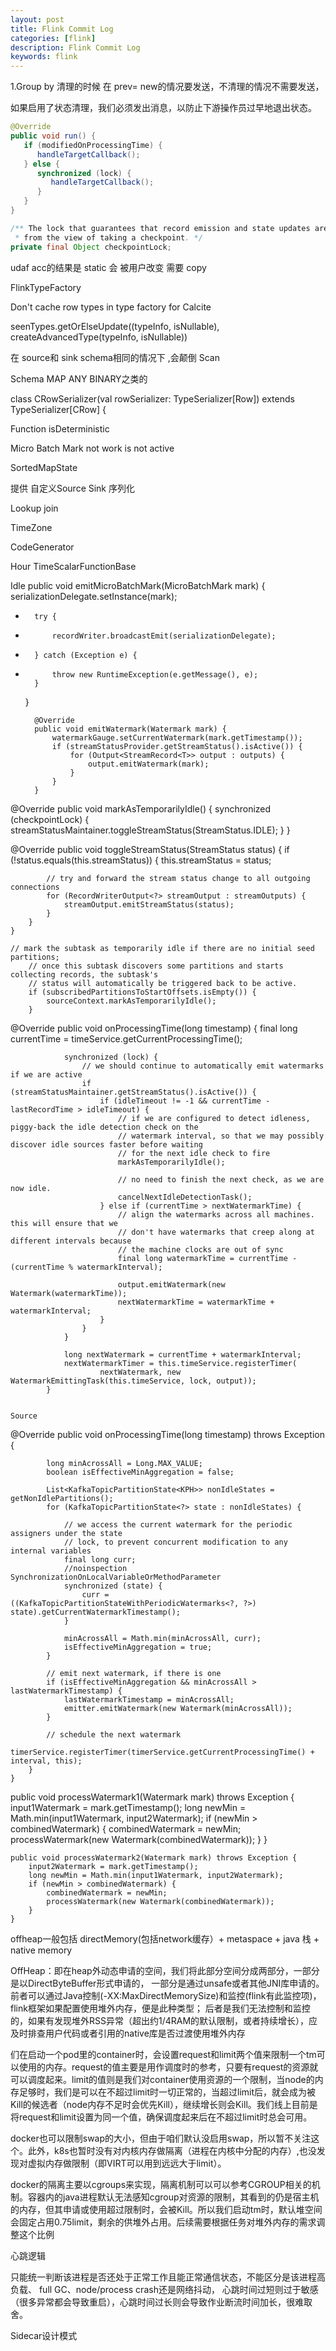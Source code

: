 ```yaml
---
layout: post
title: Flink Commit Log
categories: [flink]
description: Flink Commit Log
keywords: flink
---
```






1.Group by 清理的时候 在 prev= new的情况要发送，不清理的情况不需要发送，

如果启用了状态清理，我们必须发出消息，以防止下游操作员过早地退出状态。





```java
@Override
public void run() {
   if (modifiedOnProcessingTime) {
      handleTargetCallback();
   } else {
      synchronized (lock) {
         handleTargetCallback();
      }
   }
}
```

```java
/** The lock that guarantees that record emission and state updates are atomic,
 * from the view of taking a checkpoint. */
private final Object checkpointLock;
```





udaf acc的结果是  static  会 被用户改变 需要 copy





FlinkTypeFactory

Don't cache row types in type factory for Calcite

seenTypes.getOrElseUpdate((typeInfo, isNullable), createAdvancedType(typeInfo, isNullable))



在 source和 sink schema相同的情况下 ,会颠倒 Scan 

Schema MAP ANY BINARY之类的



class CRowSerializer(val rowSerializer: TypeSerializer[Row]) extends TypeSerializer[CRow] {



Function isDeterministic 





Micro Batch Mark not work is not active



SortedMapState



提供 自定义Source Sink 序列化 



Lookup join 



TimeZone



CodeGenerator



Hour  TimeScalarFunctionBase


Idle
 	public void emitMicroBatchMark(MicroBatchMark mark) {
 		serializationDelegate.setInstance(mark);
 
+		try {
+			recordWriter.broadcastEmit(serializationDelegate);
+		} catch (Exception e) {
+			throw new RuntimeException(e.getMessage(), e);
 		}
 	}

		@Override
		public void emitWatermark(Watermark mark) {
			watermarkGauge.setCurrentWatermark(mark.getTimestamp());
			if (streamStatusProvider.getStreamStatus().isActive()) {
				for (Output<StreamRecord<T>> output : outputs) {
					output.emitWatermark(mark);
				}
			}
		}
		
		
@Override
        		public void markAsTemporarilyIdle() {
        			synchronized (checkpointLock) {
        				streamStatusMaintainer.toggleStreamStatus(StreamStatus.IDLE);
        			}
        		}
        		
        		
        		
@Override
	public void toggleStreamStatus(StreamStatus status) {
		if (!status.equals(this.streamStatus)) {
			this.streamStatus = status;

			// try and forward the stream status change to all outgoing connections
			for (RecordWriterOutput<?> streamOutput : streamOutputs) {
				streamOutput.emitStreamStatus(status);
			}
		}
	}
	
	// mark the subtask as temporarily idle if there are no initial seed partitions;
		// once this subtask discovers some partitions and starts collecting records, the subtask's
		// status will automatically be triggered back to be active.
		if (subscribedPartitionsToStartOffsets.isEmpty()) {
			sourceContext.markAsTemporarilyIdle();
		}	
		
		
		
@Override
			public void onProcessingTime(long timestamp) {
				final long currentTime = timeService.getCurrentProcessingTime();

				synchronized (lock) {
					// we should continue to automatically emit watermarks if we are active
					if (streamStatusMaintainer.getStreamStatus().isActive()) {
						if (idleTimeout != -1 && currentTime - lastRecordTime > idleTimeout) {
							// if we are configured to detect idleness, piggy-back the idle detection check on the
							// watermark interval, so that we may possibly discover idle sources faster before waiting
							// for the next idle check to fire
							markAsTemporarilyIdle();

							// no need to finish the next check, as we are now idle.
							cancelNextIdleDetectionTask();
						} else if (currentTime > nextWatermarkTime) {
							// align the watermarks across all machines. this will ensure that we
							// don't have watermarks that creep along at different intervals because
							// the machine clocks are out of sync
							final long watermarkTime = currentTime - (currentTime % watermarkInterval);

							output.emitWatermark(new Watermark(watermarkTime));
							nextWatermarkTime = watermarkTime + watermarkInterval;
						}
					}
				}

				long nextWatermark = currentTime + watermarkInterval;
				nextWatermarkTimer = this.timeService.registerTimer(
						nextWatermark, new WatermarkEmittingTask(this.timeService, lock, output));
			}	
			
			
	Source		
@Override
		public void onProcessingTime(long timestamp) throws Exception {

			long minAcrossAll = Long.MAX_VALUE;
			boolean isEffectiveMinAggregation = false;

			List<KafkaTopicPartitionState<KPH>> nonIdleStates = getNonIdlePartitions();
			for (KafkaTopicPartitionState<?> state : nonIdleStates) {

				// we access the current watermark for the periodic assigners under the state
				// lock, to prevent concurrent modification to any internal variables
				final long curr;
				//noinspection SynchronizationOnLocalVariableOrMethodParameter
				synchronized (state) {
					curr = ((KafkaTopicPartitionStateWithPeriodicWatermarks<?, ?>) state).getCurrentWatermarkTimestamp();
				}

				minAcrossAll = Math.min(minAcrossAll, curr);
				isEffectiveMinAggregation = true;
			}

			// emit next watermark, if there is one
			if (isEffectiveMinAggregation && minAcrossAll > lastWatermarkTimestamp) {
				lastWatermarkTimestamp = minAcrossAll;
				emitter.emitWatermark(new Watermark(minAcrossAll));
			}

			// schedule the next watermark
			timerService.registerTimer(timerService.getCurrentProcessingTime() + interval, this);
		}
	}	
	
	
	
public void processWatermark1(Watermark mark) throws Exception {
		input1Watermark = mark.getTimestamp();
		long newMin = Math.min(input1Watermark, input2Watermark);
		if (newMin > combinedWatermark) {
			combinedWatermark = newMin;
			processWatermark(new Watermark(combinedWatermark));
		}
	}

	public void processWatermark2(Watermark mark) throws Exception {
		input2Watermark = mark.getTimestamp();
		long newMin = Math.min(input1Watermark, input2Watermark);
		if (newMin > combinedWatermark) {
			combinedWatermark = newMin;
			processWatermark(new Watermark(combinedWatermark));
		}
	}
	
	
	
offheap一般包括 directMemory(包括network缓存）+ metaspace + java 栈 + native memory


OffHeap：即在heap外动态申请的空间，我们将此部分空间分成两部分，一部分是以DirectByteBuffer形式申请的，
一部分是通过unsafe或者其他JNI库申请的。
前者可以通过Java控制(-XX:MaxDirectMemorySize)和监控(flink有此监控项)，
flink框架如果配置使用堆外内存，便是此种类型；
后者是我们无法控制和监控的，如果有发现堆外RSS异常（超出约1/4RAM的默认限制，或者持续增长），应及时排查用户代码或者引用的native库是否过渡使用堆外内存	


们在启动一个pod里的container时，会设置request和limit两个值来限制一个tm可以使用的内存。request的值主要是用作调度时的参考，只要有request的资源就可以调度起来。limit的值则是我们对container使用资源的一个限制，当node的内存足够时，我们是可以在不超过limit时一切正常的，当超过limit后，就会成为被Kill的候选者（node内存不足时会优先Kill），继续增长则会Kill。我们线上目前是将request和limit设置为同一个值，确保调度起来后在不超过limit时总会可用。

docker也可以限制swap的大小，但由于咱们默认没启用swap，所以暂不关注这个。此外，k8s也暂时没有对内核内存做隔离（进程在内核中分配的内存）,也没发现对虚拟内存做限制（即VIRT可以用到远远大于limit）。

docker的隔离主要以cgroups来实现，隔离机制可以可以参考CGROUP相关的机制。容器内的java进程默认无法感知cgroup对资源的限制，其看到的仍是宿主机的内存，但其申请或使用超过限制时，会被Kill。所以我们启动tm时，默认堆空间会固定占用0.75limit，剩余的供堆外占用。后续需要根据任务对堆外内存的需求调整这个比例	


心跳逻辑 

只能统一判断该进程是否还处于正常工作且能正常通信状态，不能区分是该进程高负载、
full GC、node/process crash还是网络抖动， 
心跳时间过短则过于敏感（很多异常都会导致重启），心跳时间过长则会导致作业断流时间加长，很难取舍。	


Sidecar设计模式	


	